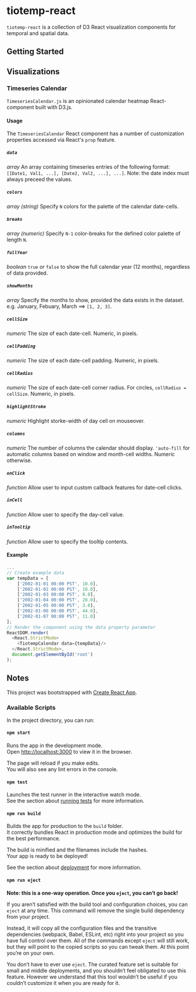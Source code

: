 # tiotemp-react

`tiotemp-react` is a collection of D3 React visualization components for temporal and spatial data.

## Getting Started

## Visualizations

### Timeseries Calendar

`TimeseriesCalendar.js` is an opinionated calendar heatmap React-component built with D3.js.

#### Usage

The `TimeseriesCalendar` React component has a number of customization properties accessed via React's `prop` feature.

##### `data`

_array_ An array containing timeseries entries of the following format: `[[Date1, Val1, ...], [Date2, Val2, ...], ...]`. Note: the date index must always preceed the values.

##### `colors`

_array (string)_ Specify `N` colors for the palette of the calendar date-cells. 

##### `breaks`

_array (numeric)_ Specify `N-1` color-breaks for the defined color palette of length `N`. 

##### `fullYear`

_boolean_ `true` or `false` to show the full calendar year (12 months), regardless of data provided. 

##### `showMonths`

_array_ Specify the months to show, provided the data exists in the dataset. e.g. January, Febuary, March ==> `[1, 2, 3]`.

##### `cellSize`

_numeric_ The size of each date-cell. Numeric, in pixels.


##### `cellPadding`

_numeric_ The size of each date-cell padding. Numeric, in pixels.


##### `cellRadius`

_numeric_ The size of each date-cell corner radius. For circles, `cellRadius = cellSize`.  Numeric, in pixels. 


##### `highlightStroke`

_numeric_ Highlight storke-width of day cell on mouseover.


##### `columns`

_numeric_ The number of columns the calendar should display. `'auto-fill` for automatic columns based on window and month-cell widths. Numeric otherwise.

##### `onClick`

_function_ Allow user to input custom callback features for date-cell clicks. 

##### `inCell`

_function_ Allow user to specify the day-cell value.

##### `inTooltip`

_function_ Allow user to specify the tooltip contents.

#### Example 

```js
...
// Create example data
var tempData = [
    ['2002-01-01 00:00 PST', 10.0],
    ['2002-01-02 00:00 PST', 18.0],
    ['2002-01-03 00:00 PST', 8.0],
    ['2002-01-04 00:00 PST', 28.0],
    ['2002-01-05 00:00 PST', 3.0],
    ['2002-01-06 00:00 PST', 44.0],
    ['2002-01-07 00:00 PST', 11.0]
];
// Render the component using the data property parameter
ReactDOM.render(
  <React.StrictMode>
    <TiotempCalendar data={tempData}/>
  </React.StrictMode>,
  document.getElementById('root')
);
```

## Notes

This project was bootstrapped with [Create React App](https://github.com/facebook/create-react-app).

### Available Scripts

In the project directory, you can run:

#### `npm start`

Runs the app in the development mode.\
Open [http://localhost:3000](http://localhost:3000) to view it in the browser.

The page will reload if you make edits.\
You will also see any lint errors in the console.

#### `npm test`

Launches the test runner in the interactive watch mode.\
See the section about [running tests](https://facebook.github.io/create-react-app/docs/running-tests) for more information.

#### `npm run build`

Builds the app for production to the `build` folder.\
It correctly bundles React in production mode and optimizes the build for the best performance.

The build is minified and the filenames include the hashes.\
Your app is ready to be deployed!

See the section about [deployment](https://facebook.github.io/create-react-app/docs/deployment) for more information.

#### `npm run eject`

**Note: this is a one-way operation. Once you `eject`, you can’t go back!**

If you aren’t satisfied with the build tool and configuration choices, you can `eject` at any time. This command will remove the single build dependency from your project.

Instead, it will copy all the configuration files and the transitive dependencies (webpack, Babel, ESLint, etc) right into your project so you have full control over them. All of the commands except `eject` will still work, but they will point to the copied scripts so you can tweak them. At this point you’re on your own.

You don’t have to ever use `eject`. The curated feature set is suitable for small and middle deployments, and you shouldn’t feel obligated to use this feature. However we understand that this tool wouldn’t be useful if you couldn’t customize it when you are ready for it.
